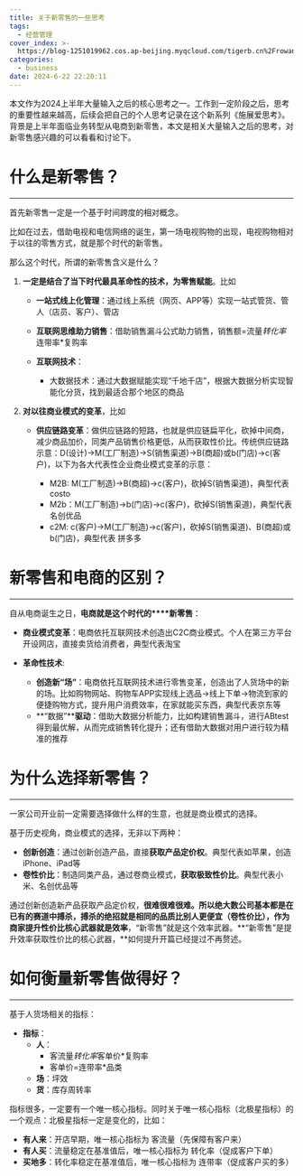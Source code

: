 ```yaml
---
title: 关于新零售的一些思考
tags:
  - 经营管理
cover_index: >-
  https://blog-1251019962.cos.ap-beijing.myqcloud.com/tigerb.cn%2Frowan-heuvel-U6t80TWJ1DM-unsplash.jpg?imageMogr2/thumbnail/640x480!/format/webp/blur/1x0/quality/75|imageslim
categories:
  - business
date: 2024-6-22 22:20:11
---
```




本文作为2024上半年大量输入之后的核心思考之一。工作到一定阶段之后，思考的重要性越来越高，后续会把自己的个人思考记录在这个新系列《施展爱思考》。背景是上半年面临业务转型从电商到新零售，本文是相关大量输入之后的思考，对新零售感兴趣的可以看看和讨论下。

# **什么是新零售？**

------



首先新零售一定是一个基于时间跨度的相对概念。

比如在过去，借助电视和电信网络的诞生，第一场电视购物的出现，电视购物相对于以往的零售方式，就是那个时代的新零售。

那么这个时代，所谓的新零售含义是什么？

1. **一定是结合了当下时代最具革命性的技术，为零售赋能**。比如

    - **一站式线上化管理**：通过线上系统（网页、APP等）实现一站式管货、管人（店员、客户）、管店

    - **互联网思维助力销售**：借助销售漏斗公式助力销售，销售额=流量*转化率*连带率*复购率

    - **互联网技术**：
        + 大数据技术：通过大数据赋能实现“千地千店”，根据大数据分析实现智能化分货，找到最适合那个地区的商品

2. **对以往商业模式的变革**，比如

    - **供应链路变革**：做供应链路的短路，也就是供应链扁平化，砍掉中间商，减少商品加价，同类产品销售价格更低，从而获取性价比。传统供应链路示意：D(设计)->M(工厂制造)->S(销售渠道)->B(商超)或b(门店)->c(客户)，以下为各大代表性企业商业模式变革的示意：

        + M2B: M(工厂制造)->B(商超)->c(客户)，砍掉S(销售渠道)，典型代表 costo
        + M2b：M(工厂制造)->b(门店)->c(客户)，砍掉S(销售渠道)，典型代表 名创优品
        + c2M: c(客户)->M(工厂制造)->c(客户)，砍掉S(销售渠道)、B(商超)或b(门店)，典型代表 拼多多

#  

# **新零售和电商的区别？**
------


自从电商诞生之日，**电商就是这个时代的****新零售**：

- **商业模式变革**：电商依托互联网技术创造出C2C商业模式。个人在第三方平台开设网店，直接卖货给消费者，典型代表淘宝

- **革命性技术**:

    + **创造新“场”**：电商依托互联网技术进行零售变革，创造出了人货场中的新的场。比如购物网站、购物车APP实现线上选品->线上下单->物流到家的便捷购物方式，提升用户消费效率，在家就能买东西，典型代表京东等
    + **“数据”****驱动**：借助大数据分析能力，比如构建销售漏斗，进行ABtest得到最优解，从而完成销售转化提升；还有借助大数据对用户进行较为精准的推荐



# **为什么选择新零售？**
------


一家公司开业前一定需要选择做什么样的生意，也就是商业模式的选择。

基于历史视角，商业模式的选择，无非以下两种：

- **创新创造**：通过创新创造产品，直接**获取产品定价权**。典型代表如苹果，创造iPhone、iPad等
- **卷性价比**：制造同类产品，通过卷商业模式，**获取极致性价比**。典型代表小米、名创优品等

通过创新创造新产品获取产品定价权，**很难很难很难。**所以绝大数公司基本都是在已有的赛道中搏杀，搏杀的绝招就是相同的品质比别人更便宜（卷性价比），作为商家**提升性价比核心武器就是效率**，“新零售”就是这个效率武器。**“新零售”是提升效率获取性价比的核心武器，**如何提升开篇已经提过不再赘述。

# **如何衡量新零售做得好？**
------


基于人货场相关的指标：

- **指标**：
  - **人**：
    * 客流量*转化率*客单价*复购率
    * 客单价=连带率*品类
  - **场**：坪效
  - **货**：库存周转率

指标很多，一定要有一个唯一核心指标。同时关于唯一核心指标（北极星指标）的一个观点：北极星指标一定是变化的，比如：

- **有人来**：开店早期，唯一核心指标为 客流量（先保障有客户来）
- **有人买**：流量稳定在基准值后，唯一核心指标为 转化率（促成客户下单）
- **买地多**：转化率稳定在基准值后，唯一核心指标为 连带率（促成客户买的多）
